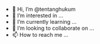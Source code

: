 - 👋 Hi, I’m @tentanghukum
- 👀 I’m interested in ...
- 🌱 I’m currently learning ...
- 💞️ I’m looking to collaborate on ...
- 📫 How to reach me ...

<!---
tentanghukum/tentanghukum is a ✨ special ✨ repository because its `README.md` (this file) appears on your GitHub profile.
You can click the Preview link to take a look at your changes.
--->

